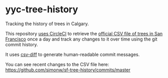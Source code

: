 # yyc-tree-history

Tracking the history of trees in Calgary.

This repository [uses CircleCI](https://circleci.com/gh/simonw/sf-tree-history) to retrieve the [official CSV file of trees in San Francisco](https://data.sfgov.org/City-Infrastructure/Street-Tree-List/tkzw-k3nq) once a day and track any changes to it over time using the git commit history.

It uses [csv-diff](https://github.com/simonw/csv-diff) to generate human-readable commit messages.

You can see recent changes to the CSV file here: https://github.com/simonw/sf-tree-history/commits/master
